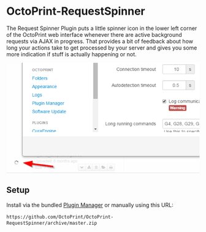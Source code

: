 # OctoPrint-RequestSpinner

The Request Spinner Plugin puts a little spinner icon in the lower left corner of the OctoPrint web interface whenever
there are active background requests via AJAX in progress. That provides a bit of feedback about how long your actions
take to get processed by your server and gives you some more indication if stuff is actually happening or not.

![Screenshot](https://github.com/OctoPrint/OctoPrint-RequestSpinner/blob/master/extras/requestspinner.png?raw=true)

## Setup

Install via the bundled [Plugin Manager](https://github.com/foosel/OctoPrint/wiki/Plugin:-Plugin-Manager)
or manually using this URL:

    https://github.com/OctoPrint/OctoPrint-RequestSpinner/archive/master.zip

